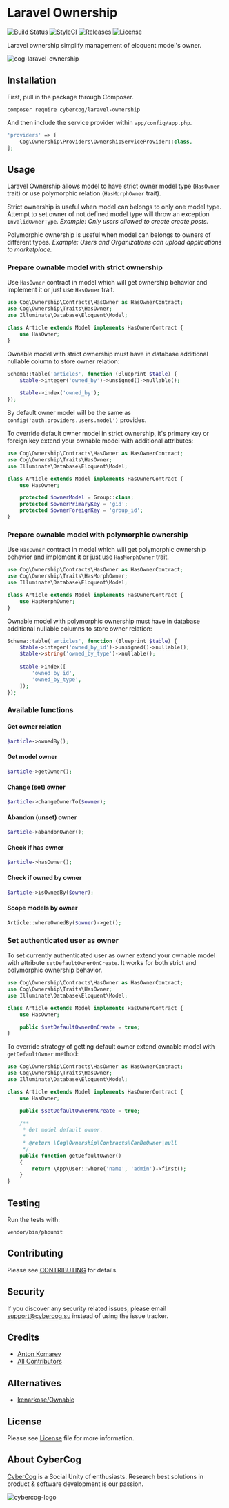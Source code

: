 # Laravel Ownership

[![Build Status](https://img.shields.io/travis/cybercog/laravel-ownership/master.svg?style=flat-square)](https://travis-ci.org/cybercog/laravel-ownership)
[![StyleCI](https://styleci.io/repos/76651386/shield)](https://styleci.io/repos/76651386)
[![Releases](https://img.shields.io/github/release/cybercog/laravel-ownership.svg?style=flat-square)](https://github.com/cybercog/laravel-ownership/releases)
[![License](https://img.shields.io/github/license/cybercog/laravel-ownership.svg?style=flat-square)](https://github.com/cybercog/laravel-ownership/blob/master/LICENSE)

Laravel ownership simplify management of eloquent model's owner.

![cog-laravel-ownership](https://cloud.githubusercontent.com/assets/1849174/21267082/d2f45bb8-c3b9-11e6-8961-f55c7850aa06.png)

## Installation

First, pull in the package through Composer.

```shell
composer require cybercog/laravel-ownership
```

And then include the service provider within `app/config/app.php`.

```php
'providers' => [
    Cog\Ownership\Providers\OwnershipServiceProvider::class,
];
```

## Usage

Laravel Ownership allows model to have strict owner model type (`HasOwner` trait) or use polymorphic relation (`HasMorphOwner` trait).

Strict ownership is useful when model can belongs to only one model type. Attempt to set owner of not defined model type will throw an exception `InvalidOwnerType`.
*Example: Only users allowed to create create posts.*
 
Polymorphic ownership is useful when model can belongs to owners of different types.
*Example: Users and Organizations can upload applications to marketplace.*

### Prepare ownable model with strict ownership

Use `HasOwner` contract in model which will get ownership behavior and implement it or just use `HasOwner` trait. 

```php
use Cog\Ownership\Contracts\HasOwner as HasOwnerContract;
use Cog\Ownership\Traits\HasOwner;
use Illuminate\Database\Eloquent\Model;

class Article extends Model implements HasOwnerContract {
	use HasOwner;
}
```

Ownable model with strict ownership must have in database additional nullable column to store owner relation:

```php
Schema::table('articles', function (Blueprint $table) {
    $table->integer('owned_by')->unsigned()->nullable();
    
    $table->index('owned_by');
});
```

By default owner model will be the same as `config('auth.providers.users.model')` provides.

To override default owner model in strict ownership, it's primary key or foreign key extend your ownable model with additional attributes:

```php
use Cog\Ownership\Contracts\HasOwner as HasOwnerContract;
use Cog\Ownership\Traits\HasOwner;
use Illuminate\Database\Eloquent\Model;

class Article extends Model implements HasOwnerContract {
    use HasOwner;

    protected $ownerModel = Group::class;
    protected $ownerPrimaryKey = 'gid';
    protected $ownerForeignKey = 'group_id';
}
```

### Prepare ownable model with polymorphic ownership

Use `HasOwner` contract in model which will get polymorphic ownership behavior and implement it or just use `HasMorphOwner` trait. 

```php
use Cog\Ownership\Contracts\HasOwner as HasOwnerContract;
use Cog\Ownership\Traits\HasMorphOwner;
use Illuminate\Database\Eloquent\Model;

class Article extends Model implements HasOwnerContract {
	use HasMorphOwner;
}
```

Ownable model with polymorphic ownership must have in database additional nullable columns to store owner relation:

```php
Schema::table('articles', function (Blueprint $table) {
    $table->integer('owned_by_id')->unsigned()->nullable();
    $table->string('owned_by_type')->nullable();
    
    $table->index([
        'owned_by_id',
        'owned_by_type',
    ]);
});
```

### Available functions

#### Get owner relation

```php
$article->ownedBy();
```

#### Get model owner

```php
$article->getOwner();
```

#### Change (set) owner

```php
$article->changeOwnerTo($owner);
```

#### Abandon (unset) owner

```php
$article->abandonOwner();
```

#### Check if has owner

```php
$article->hasOwner();
```

#### Check if owned by owner

```php
$article->isOwnedBy($owner);
```

#### Scope models by owner

```php
Article::whereOwnedBy($owner)->get();
```

### Set authenticated user as owner

To set currently authenticated user as owner extend your ownable model with attribute `setDefaultOwnerOnCreate`. It works for both strict and polymorphic ownership behavior.

```php
use Cog\Ownership\Contracts\HasOwner as HasOwnerContract;
use Cog\Ownership\Traits\HasOwner;
use Illuminate\Database\Eloquent\Model;

class Article extends Model implements HasOwnerContract {
    use HasOwner;

    public $setDefaultOwnerOnCreate = true;
}
```

To override strategy of getting default owner extend ownable model with `getDefaultOwner` method:

```php
use Cog\Ownership\Contracts\HasOwner as HasOwnerContract;
use Cog\Ownership\Traits\HasOwner;
use Illuminate\Database\Eloquent\Model;

class Article extends Model implements HasOwnerContract {
    use HasOwner;

    public $setDefaultOwnerOnCreate = true;
    
    /**
     * Get model default owner.
     * 
     * @return \Cog\Ownership\Contracts\CanBeOwner|null
     */
    public function getDefaultOwner()
    {
        return \App\User::where('name', 'admin')->first();
    }
}
```

## Testing

Run the tests with:

```shell
vendor/bin/phpunit
```

## Contributing

Please see [CONTRIBUTING](CONTRIBUTING.md) for details.

## Security

If you discover any security related issues, please email support@cybercog.su instead of using the issue tracker.

## Credits

- [Anton Komarev](https://github.com/a-komarev)
- [All Contributors](../../contributors)

## Alternatives

- [kenarkose/Ownable](https://github.com/kenarkose/Ownable)

## License

Please see [License](LICENSE) file for more information.

## About CyberCog

[CyberCog](http://www.cybercog.ru) is a Social Unity of enthusiasts. Research best solutions in product & software development is our passion.

![cybercog-logo](https://cloud.githubusercontent.com/assets/1849174/18418932/e9edb390-7860-11e6-8a43-aa3fad524664.png)
